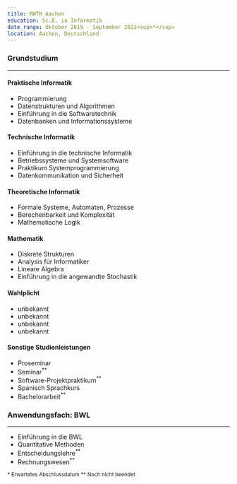 ```yaml
---
title: RWTH Aachen
education: Sc.B. in Informatik
date_range: Oktober 2019 - September 2022<sup>*</sup>
location: Aachen, Deutschland
---
```

<div class="w-full min-w-full">
	<h3 class="min-w-full">Grundstudium</h3>
	<hr>
	<div class="cell">
		<h4>Praktische Informatik</h4>
		<ul>
			<li>Programmierung</li>
			<li>Datenstrukturen und Algorithmen</li>
			<li>Einführung in die Softwaretechnik</li>
			<li>Datenbanken und Informationssysteme</li>
		</ul>
	</div>
	<div class="cell">
		<h4>Technische Informatik</h4>
		<ul>
			<li>Einführung in die technische Informatik</li>
			<li>Betriebssysteme und Systemsoftware</li>
			<li>Praktikum Systemprogrammierung</li>
			<li>Datenkommunikation und Sicherheit</li>
		</ul>
	</div>
	<div class="cell">
		<h4>Theoretische Informatik</h4>
		<ul>
			<li>Formale Systeme, Automaten, Prozesse</li>
			<li>Berechenbarkeit und Komplexität</li>
			<li>Mathematische Logik</li>
		</ul>
	</div>
	<div class="cell">
		<h4>Mathematik</h4>
		<ul>
			<li>Diskrete Strukturen</li>
			<li>Analysis für Informatiker</li>
			<li>Lineare Algebra</li>
			<li>Einführung in die angewandte Stochastik</li>
		</ul>
	</div>
	<div class="cell">
		<h4>Wahlplicht</h4>
		<ul>
			<li class="italic text-foreground-tertiary">unbekannt</li>
			<li class="italic text-foreground-tertiary">unbekannt</li>
			<li class="italic text-foreground-tertiary">unbekannt</li>
			<li class="italic text-foreground-tertiary">unbekannt</li>
		</ul>
	</div>
	<div class="cell">
		<h4>Sonstige Studienleistungen</h4>
		<ul>
			<li><document-download path="/Proseminar.pdf">Proseminar</document-download></li>
			<li>Seminar<sup>**</sup></li>
			<li>Software-Projektpraktikum<sup>**</sup></li>
			<li>Spanisch Sprachkurs</li>
			<li>Bachelorarbeit<sup>**</sup></li>
		</ul>
	</div>
</div>

<div class="w-full min-w-full">
	<h3 class="min-w-full">Anwendungsfach: BWL</h3>
	<hr>
	<div class="min-w-full cell">
		<ul>
			<li>Einführung in die BWL</li>
			<li>Quantitative Methoden</li>
			<li>Entscheidungslehre<sup>**</sup></li>
			<li>Rechnungswesen<sup>**</sup></li>
		</ul>
	</div>
</div>

<div class="w-full min-w-full flex justify-start">
	<sup class="sup mr-2">
	* Erwartetes Abschlussdatum
	</sup>
	<sup class="sup mr-2">
	** Noch nicht beendet
	</sup>
</div>